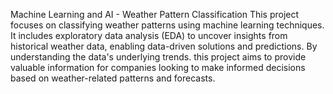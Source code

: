 Machine Learning and AI - Weather Pattern Classification
This project focuses on classifying weather patterns using machine learning techniques. 
It includes exploratory data analysis (EDA) to uncover insights from historical weather data, enabling data-driven solutions and predictions.
By understanding the data's underlying trends.
this project aims to provide valuable information for companies looking to make informed decisions based on weather-related patterns and forecasts.
